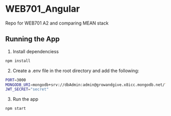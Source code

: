 # WEB701_Angular
Repo for WEB701 A2 and comparing MEAN stack

## Running the App
1. Install dependenciess
```bash
npm install
```

2. Create a .env file in the root directory and add the following:
```bash
PORT=3000
MONGODB_URI=mongodb+srv://dbAdmin:admin@growandgive.x8icc.mongodb.net/?retryWrites=true&w=majority&appName=growandgive
JWT_SECRET="secret"
```

3. Run the app
```bash
npm start
```
